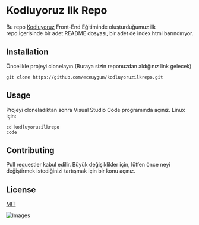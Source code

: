 # Kodluyoruz Ilk Repo
Bu repo [Kodluyoruz](https://kodluyoruz.org/tr/kodluyoruz/) Front-End Eğitiminde oluşturduğumuz ilk repo.İçerisinde bir adet README dosyası, bir adet de index.html barındırıyor. 

## Installation
Öncelikle projeyi clonelayın.(Buraya sizin reponuzdan aldığınız link gelecek)

```
git clone https://github.com/eceuygun/kodluyoruzilkrepo.git
```

## Usage
Projeyi cloneladıktan sonra Visual Studio Code programında açınız.
Linux için:
```
cd kodluyoruzilkrepo
code 
```
## Contributing
Pull requestler kabul edilir. Büyük değişiklikler için, lütfen önce neyi değiştirmek istediğinizi tartışmak için bir konu açınız.

## License
[MIT](https://choosealicense.com/licenses/mit/)

![Images](https://ci6.googleusercontent.com/proxy/9Pc39vXKDcEygrlYNgUUIsXClgGAAPCwnpK1M_tuYEjoQR9bavlefGqxOKJebRlxKK1rRJeHUWjFDcs7-NgyCKdHWQ=s0-d-e1-ft#https://xi85o.mjt.lu/img/xi85o/b/59u5i/hvw61.png)
